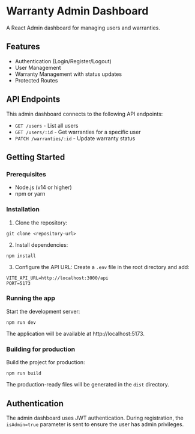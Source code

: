 # Warranty Admin Dashboard

A React Admin dashboard for managing users and warranties.

## Features

- Authentication (Login/Register/Logout)
- User Management
- Warranty Management with status updates
- Protected Routes

## API Endpoints

This admin dashboard connects to the following API endpoints:

- `GET /users` - List all users
- `GET /users/:id` - Get warranties for a specific user
- `PATCH /warranties/:id` - Update warranty status

## Getting Started

### Prerequisites

- Node.js (v14 or higher)
- npm or yarn

### Installation

1. Clone the repository:
```
git clone <repository-url>
```

2. Install dependencies:
```
npm install
```

3. Configure the API URL:
Create a `.env` file in the root directory and add:
```
VITE_API_URL=http://localhost:3000/api
PORT=5173
```

### Running the app

Start the development server:
```
npm run dev
```

The application will be available at http://localhost:5173.

### Building for production

Build the project for production:
```
npm run build
```

The production-ready files will be generated in the `dist` directory.

## Authentication
The admin dashboard uses JWT authentication. During registration, the `isAdmin=true` parameter is sent to ensure the user has admin privileges.